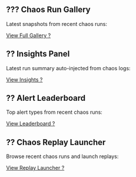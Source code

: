 
## ??? Chaos Run Gallery

Latest snapshots from recent chaos runs:

[View Full Gallery ?](gallery.md)

## ?? Insights Panel

Latest run summary auto-injected from chaos logs:

[View Insights ?](insights.md)

## ?? Alert Leaderboard

Top alert types from recent chaos runs:

[View Leaderboard ?](leaderboard.md)

## ?? Chaos Replay Launcher

Browse recent chaos runs and launch replays:

[View Replay Launcher ?](replay.md)
